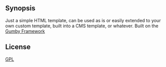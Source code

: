 ## Synopsis

Just a simple HTML template, can be used as is or easily extended to your own custom template, built into a CMS template, or whatever. Built on the [Gumby Framework](http://gumbyframework.com/) 


## License

[GPL](http://www.gnu.org/copyleft/gpl.html)
